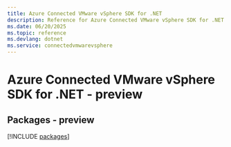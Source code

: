 ```yaml
---
title: Azure Connected VMware vSphere SDK for .NET
description: Reference for Azure Connected VMware vSphere SDK for .NET
ms.date: 06/20/2025
ms.topic: reference
ms.devlang: dotnet
ms.service: connectedvmwarevsphere
---
```

# Azure Connected VMware vSphere SDK for .NET - preview
## Packages - preview
[!INCLUDE [packages](connected-vmware-vsphere-index.md)]